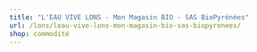 ```yaml
---
title: "L'EAU VIVE LONS - Mon Magasin BIO - SAS BioPyrénées"
url: /lons/leau-vive-lons-mon-magasin-bio-sas-biopyrenees/
shop: commodité
---
```

